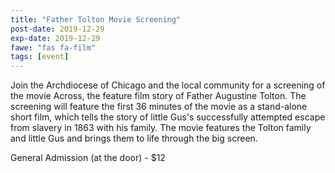```yaml
---
title: "Father Tolton Movie Screening"
post-date: 2019-12-29
exp-date: 2019-12-29
fawe: "fas fa-film"
tags: [event]
---
```

Join the Archdiocese of Chicago and the local community for a screening of the movie Across, the feature film story of Father Augustine Tolton. The screening will feature the first 36 minutes of the movie as a stand-alone short film, which tells the story of little Gus's successfully attempted escape from slavery in 1863 with his family. The movie features the Tolton family and little Gus and brings them to life through the big screen.

General Admission (at the door) - $12